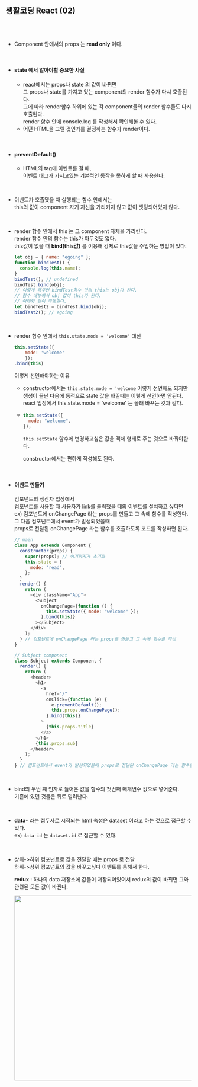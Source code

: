 <br/>
<br/>

## 생활코딩 React (02)

<br/>
<br/>

- Component 안에서의 props 는 **read only** 이다.

<br/>

- #### **state 에서 알아야할 중요한 사실**

  - react에서는 props나 state 의 값이 바뀌면  
    그 props나 state를 가지고 있는 component의 render 함수가 다시 호출된다.  
    그에 따라 render함수 하위에 있는 각 component들의 render 함수들도 다시 호출된다.  
    render 함수 안에 console.log 를 작성해서 확인해볼 수 있다.
  - 어떤 HTML을 그릴 것인가를 결정하는 함수가 render이다.

<br/>

- #### **preventDefault()**

  - HTML의 tag에 이벤트를 걸 때,  
    이벤트 태그가 가지고있는 기본적인 동작을 못하게 할 때 사용한다.

<br/>

- 이벤트가 호출됐을 때 실행되는 함수 안에서는  
  this의 값이 component 자기 자신을 가리키지 않고 값이 셋팅되어있지 않다.

<br/>

- render 함수 안에서 this 는 그 component 자체을 가리킨다.  
  render 함수 안의 함수는 this가 아무것도 없다.  
  this값이 없을 때 **bind(this값)** 를 이용해 강제로 this값을 주입하는 방법이 있다.
  ```javascript
  let obj = { name: "egoing" };
  function bindTest() {
    console.log(this.name);
  }
  bindTest(); // undefined
  bindTest.bind(obj);
  // 이렇게 해주면 bindTest함수 안의 this는 obj가 된다.
  // 함수 내부에서 obj 값이 this가 된다.
  // 아래와 같이 작동한다.
  let bindTest2 = bindTest.bind(obj);
  bindTest2(); // egoing
  ```

<br/>

- render 함수 안에서 `this.state.mode = 'welcome'` 대신

  ```javascript
  this.setState({
      mode: 'welcome'
      });
  .bind(this)
  ```

  이렇게 선언해야하는 이유

  - constructor에서는 `this.state.mode = 'welcome` 이렇게 선언해도 되지만  
    생성이 끝난 다음에 동적으로 state 값을 바꿀때는 이렇게 선언하면 안된다.  
    react 입장에서 this.state.mode = 'welcome' 는 몰래 바꾸는 것과 같다.

  - ```javascript
    this.setState({
      mode: "welcome",
    });
    ```

    `this.setState` 함수에 변경하고싶은 값을 객체 형태로 주는 것으로 바꿔야한다.

    constructor에서는 편하게 작성해도 된다.

<br/>

- #### **이벤트 만들기**

  컴포넌트의 생산자 입장에서  
  컴포넌트를 사용할 때 사용자가 link를 클릭했을 때의 이벤트를 설치하고 싶다면  
  ex) 컴포넌트에 onChangePage 라는 props를 만들고 그 속에 함수를 작성한다.  
   그 다음 컴포넌트에서 event가 발생되었을때  
   props로 전달된 onChangePage 라는 함수를 호출하도록 코드를 작성하면 된다.

  ```javascript
  // main
  class App extends Component {
    constructor(props) {
      super(props); // 여기까지가 초기화
      this.state = {
        mode: "read",
      };
    }
    render() {
      return (
        <div className="App">
          <Subject
            onChangePage={function () {
              this.setState({ mode: "welcome" });
            }.bind(this)}
          ></Subject>
        </div>
      );
    } // 컴포넌트에 onChangePage 라는 props를 만들고 그 속에 함수를 작성
  }

  // Subject component
  class Subject extends Component {
    render() {
      return (
        <header>
          <h1>
            <a
              href="/"
              onClick={function (e) {
                e.preventDefault();
                this.props.onChangePage();
              }.bind(this)}
            >
              {this.props.title}
            </a>
          </h1>
          {this.props.sub}
        </header>
      );
    }
  } // 컴포넌트에서 event가 발생되었을때 props로 전달된 onChangePage 라는 함수를 호출하도록 코드
  ```

<br/>

- bind의 두번 째 인자로 들어온 값을 함수의 첫번째 매개변수 값으로 넣어준다.  
  기존에 있던 것들은 뒤로 밀려난다.

<br/>

- **data-** 라는 접두사로 시작되는 html 속성은 dataset 이라고 하는 것으로 접근할 수 있다.  
  ex) `data-id` 는 `dataset.id` 로 접근할 수 있다.

<br/>

- 상위->하위 컴포넌트로 값을 전달할 때는 props 로 전달  
  하위->상위 컴포넌트의 값을 바꾸고싶다 이벤트를 통해서 한다.

  **redux** : 하나의 data 저장소에 값들이 저장되어있어서 redux의 값이 바뀌면 그와 관련된 모든 값이 바뀐다.<br/>

  <img src="https://user-images.githubusercontent.com/83650872/124623567-0f2e3500-deb7-11eb-9deb-6a903d60a272.png" width="500"/>

<br/>
<br/>
